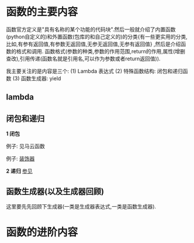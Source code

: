 # 函数的主要内容
函数官方定义是"具有名称的某个功能的代码块".然后一般就介绍了内置函数(python自定义的)和外置函数(包库的和自己定义的)的分类{有一些更实用的分类,比如,有参有返回值,有参数无返回值,无参无返回值,无参有返回值}
,然后是介绍函数的格式和调用.
函数格式(参数的种类,参数的作用范围,return的作用,属性(增删查改),引用传递(函数名就是引用名,可以作为参数或者return返回值)).

我主要关注的是内容是三个: (1) Lambda 表达式 
                        (2) 特殊函数结构: 闭包和递归函数
                        (3) 函数生成器: yield
                        
## lambda 


## 闭包和递归
**1 闭包**


例子: 见马云函数


例子: [装饰器](https://www.bilibili.com/medialist/play/watchlater/BV1Wv411s7pF)


**2 递归** [参见](https://www.bilibili.com/medialist/play/watchlater/BV1Wv411s7pF)




## 函数生成器(以及生成器回顾)
这里要先先回顾下生成器(一类是生成器表达式,一类是函数生成器).




# 函数的进阶内容
